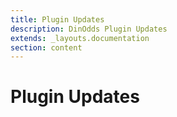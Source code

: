 ```yaml
---
title: Plugin Updates
description: DinOdds Plugin Updates
extends: _layouts.documentation
section: content
---
```


# Plugin Updates
